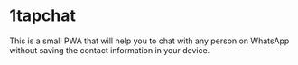 # 1tapchat
This is a small PWA that will help you to chat with any person on WhatsApp without saving the contact information in your device.
